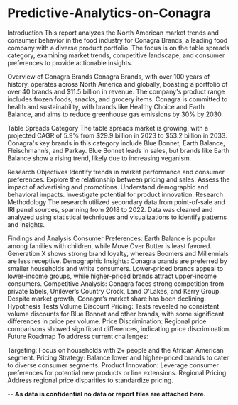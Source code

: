 # Predictive-Analytics-on-Conagra

Introduction
This report analyzes the North American market trends and consumer behavior in the food industry for Conagra Brands, a leading food company with a diverse product portfolio. The focus is on the table spreads category, examining market trends, competitive landscape, and consumer preferences to provide actionable insights.

Overview of Conagra Brands
Conagra Brands, with over 100 years of history, operates across North America and globally, boasting a portfolio of over 40 brands and $11.5 billion in revenue. The company's product range includes frozen foods, snacks, and grocery items. Conagra is committed to health and sustainability, with brands like Healthy Choice and Earth Balance, and aims to reduce greenhouse gas emissions by 30% by 2030.

Table Spreads Category
The table spreads market is growing, with a projected CAGR of 5.9% from $29.9 billion in 2023 to $53.2 billion in 2033. Conagra's key brands in this category include Blue Bonnet, Earth Balance, Fleischmann’s, and Parkay. Blue Bonnet leads in sales, but brands like Earth Balance show a rising trend, likely due to increasing veganism.

Research Objectives
Identify trends in market performance and consumer preferences.
Explore the relationship between pricing and sales.
Assess the impact of advertising and promotions.
Understand demographic and behavioral impacts.
Investigate potential for product innovation.
Research Methodology
The research utilized secondary data from point-of-sale and IRI panel sources, spanning from 2018 to 2022. Data was cleaned and analyzed using statistical techniques and visualizations to identify patterns and insights.

Findings and Analysis
Consumer Preferences: Earth Balance is popular among families with children, while Move Over Butter is least favored. Generation X shows strong brand loyalty, whereas Boomers and Millennials are less receptive.
Demographic Insights: Conagra brands are preferred by smaller households and white consumers. Lower-priced brands appeal to lower-income groups, while higher-priced brands attract upper-income consumers.
Competitive Analysis: Conagra faces strong competition from private labels, Unilever’s Country Crock, Land O'Lakes, and Kerry Group. Despite market growth, Conagra’s market share has been declining.
Hypothesis Tests
Volume Discount Pricing: Tests revealed no consistent volume discounts for Blue Bonnet and other brands, with some significant differences in price per volume.
Price Discrimination: Regional price comparisons showed significant differences, indicating price discrimination.
Future Roadmap
To address current challenges:

Targeting: Focus on households with 2+ people and the African American segment.
Pricing Strategy: Balance lower and higher-priced brands to cater to diverse consumer segments.
Product Innovation: Leverage consumer preferences for potential new products or line extensions.
Regional Pricing: Address regional price disparities to standardize pricing.

-- **As data is confidential no data or report files are attached here.**
